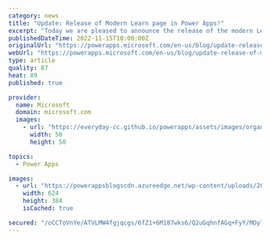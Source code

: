 ```yaml
---
category: news
title: "Update: Release of Modern Learn page in Power Apps!"
excerpt: "Today we are pleased to announce the release of the modern Learn page in Power Apps! The new Learn experience has consolidated content from all Microsoft resources to help with your onboarding and upskilling journey. The Overview tab of the new Learn page includes a dynamic banner at the top – to help"
publishedDateTime: 2022-11-15T10:00:00Z
originalUrl: "https://powerapps.microsoft.com/en-us/blog/update-release-of-modern-learn-page-in-power-apps/"
webUrl: "https://powerapps.microsoft.com/en-us/blog/update-release-of-modern-learn-page-in-power-apps/"
type: article
quality: 87
heat: 89
published: true

provider:
  name: Microsoft
  domain: microsoft.com
  images:
    - url: "https://everyday-cc.github.io/powerapps/assets/images/organizations/microsoft.com-50x50.jpg"
      width: 50
      height: 50

topics:
  - Power Apps

images:
  - url: "https://powerappsblogscdn.azureedge.net/wp-content/uploads/2022/11/Learn-articles.png"
    width: 624
    height: 384
    isCached: true

secured: "/oCCToVnYe/ATVLMW4fgjqcgs/6fZ1+6M187wks6/Q2uGqhnfAGq+FyY/MOylT2ew8Smm0CP/YDb2J+iy8InBrUG4aKuZTS21tEgsl19vAqYT3FNWIGIE3+QpE0U5kmVxhyrjisOtTdrPji/awArjWQyRN4wYeiWbcj3+JZIwZn7LWSA9u2jclyCv2vq1kPn1bqrYQUEbHNGN+NpI1pjTCTdOxYZgI9ay+dIElKfNrf5hR0TTjkK4KiofQkvWgtQhppGHff7QOHmNqgnIse9ye3CAcXkHSXqNM2LT7wxCMWeGNfFlMJCUtDqigb7kjCa2m7pRtkRXqOYAvDfZqMbZcRwwmFHH63OUu8xalXfQuQ=;4w0WtEJhVAO3DpyNW+R6Wg=="
---
```


